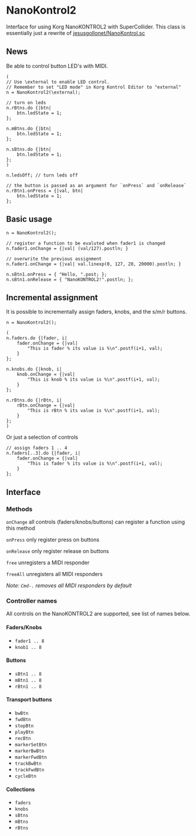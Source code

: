NanoKontrol2
============

Interface for using Korg NanoKONTROL2 with SuperCollider. This class is essentially just a rewrite of [jesusgollonet/NanoKontrol.sc](https://github.com/jesusgollonet/NanoKontrol.sc)

News
----

Be able to control button LED's with MIDI.

```
(
// Use \external to enable LED control.
// Remember to set "LED mode" in Korg Kontrol Editor to "external"
n = NanoKontrol2(\external);

// turn on leds
n.rBtns.do {|btn|
    btn.ledState = 1;
};

n.mBtns.do {|btn|
    btn.ledState = 1;
};

n.sBtns.do {|btn|
    btn.ledState = 1;
};
)

n.ledsOff; // turn leds off

// the button is passed as an argument for `onPress` and `onRelease`
n.rBtn1.onPress = {|val, btn|
    btn.ledState = 1;
};

```

Basic usage
-----------

```
n = NanoKontrol2();

// register a function to be evaluted when fader1 is changed
n.fader1.onChange = {|val| (val/127).postln; }

// overwrite the previous assignment
n.fader1.onChange = {|val| val.linexp(0, 127, 20, 20000).postln; }

n.sBtn1.onPress = { "Hello, ".post; };
n.sBtn1.onRelease = { "NanoKONTROL2!".postln; };

```

Incremental assignment
----------------------

It is possible to incrementally assign faders, knobs, and the s/m/r buttons.

```
n = NanoKontrol2();

(
n.faders.do {|fader, i|
    fader.onChange = {|val|
        "This is fader % its value is %\n".postf(i+1, val);
    }
};

n.knobs.do {|knob, i|
    knob.onChange = {|val|
        "This is knob % its value is %\n".postf(i+1, val);
    }
};

n.rBtns.do {|rBtn, i|
    rBtn.onChange = {|val|
        "This is rBtn % its value is %\n".postf(i+1, val);
    }
};
)

```

Or just a selection of controls
```
// assign faders 1 .. 4
n.faders[..3].do {|fader, i| 
    fader.onChange = {|val|
        "This is fader % its value is %\n".postf(i+1, val);
    }
};
```

Interface
---------

### Methods

`onChange` all controls (faders/knobs/buttons) can register a function using this method

`onPress` only register press on buttons

`onRelease` only register release on buttons

`free` unregisters a MIDI responder

`freeAll` unregisters all MIDI responders

*Note: `Cmd-.` removes all MIDI responders by default*

### Controller names

All controls on the NanoKONTROL2 are supported, see list of names below.

#### Faders/Knobs

* `fader1 .. 8`
* `knob1 .. 8`

#### Buttons

* `sBtn1 .. 8`
* `mBtn1 .. 8`
* `rBtn1 .. 8`

#### Transport buttons

* `bwBtn`
* `fwdBtn` 
* `stopBtn` 
* `playBtn` 
* `recBtn`
* `markerSetBtn` 
* `markerBwBtn` 
* `markerFwdBtn` 
* `trackBwBtn`
* `trackFwdBtn` 
* `cycleBtn`

#### Collections

* `faders`
* `knobs`
* `sBtns`
* `mBtns`
* `rBtns`


